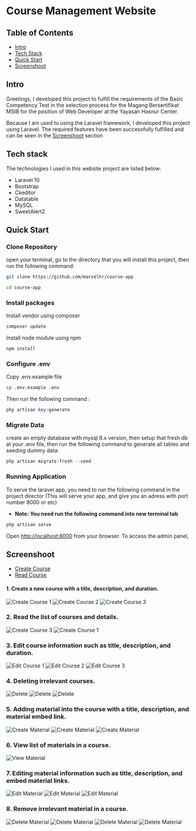 
# Course Management Website

## Table of Contents

-   [Intro](#item1)
-   [Tech Stack](#item2)
-   [Quick Start](#item3)
-   [Screenshoot](#item4)

<a name="item1"></a>

## Intro

Greetings, I developed this project to fulfill the requirements of the Basic Competency Test in the selection process for the Magang Bersertifikat MSIB for the position of Web Developer at the Yayasan Hasnur Center. 

Because I am used to using the Laravel framework, I developed this project using Laravel. The required features have been successfully fulfilled and can be seen in the [Screenshoot](#item4) section 

<a name="item2"></a>

## Tech stack

The technologies I used in this website project are listed below:

-   Laravel 10
-   Bootstrap
-   Ckeditor
-   Datatable
-   MySQL
-   SweetAlert2

<a name="item3"></a>

## Quick Start

### Clone Repository

open your terminal, go to the directory that you will install this project, then run the following command:

```bash
git clone https://github.com/marselhr/course-app

cd course-app
```

### Install packages

Install vendor using composer

```bash
composer update
```

Install node module using npm

```bash
npm install
```

### Configure .env

Copy .env.example file

```bash
cp .env.example .env
```

Then run the following command :

```php
php artisan key:generate
```

### Migrate Data

create an empty database with mysql 8.x version, then setup that fresh db at your .env file, then run the following command to generate all tables and seeding dummy data:

```php
php artisan migrate:fresh --seed
```

### Running Application

To serve the laravel app, you need to run the following command in the project director (This will serve your app, and give you an adress with port number 8000 or etc)

-   **Note: You need run the following command into new terminal tab**

```php
php artisan serve
```

Open [http://localhost:8000](http://localhost:8000) from your browser.
To access the admin panel,
<a name="item4"></a>

## Screenshoot
-   [Create Course](#create-course)
-   [Read Course](#read-course)


<a name="create-course"></a>
#### 1.  Create a new course with a title, description, and duration.
![Create Course 1](https://drive.google.com/uc?export=view&id=1J0sozeh-thaMvOsKPjs8PThezlcUCf8G)
![Create Course 2](https://drive.google.com/uc?export=view&id=1qwXaeby2aMMTrHNfiLNkLfptS2z-i5uW)
![Create Course 3](https://drive.google.com/uc?export=view&id=1E6D111BesMTJ0n9iDLKTj5owpKVD-QbL)

<a name="read-course"></a>
### 2. Read the list of courses and details.
![Create Course 3](https://drive.google.com/uc?export=view&id=1E6D111BesMTJ0n9iDLKTj5owpKVD-QbL)
![Create Course 1](https://drive.google.com/uc?export=view&id=1SWA_rkTuFv1erkksarAxcefDUXoyL9Cf)

### 3. Edit course information such as title, description, and duration.  
![Edit Course 1](https://drive.google.com/uc?export=view&id=1t-rGoyBLppHkOldQ3ZpCmVr1Zxsr5Vhh)
![Edit Course 2](https://drive.google.com/uc?export=view&id=1wBd-wXjyV6ueDCSwFd_OzKchbL-STqan)
![Edit Course 3](https://drive.google.com/uc?export=view&id=1wkoeLerKwVIrGpwf-oKbqBdHw9nkWjzO)

<a name="item3"></a>
### 4. Deleting irrelevant courses.
![Delete](https://drive.google.com/uc?export=view&id=1zBdsyySqtRYOniQOkpnni8CkH1L55Pm8)
![Delete](https://drive.google.com/uc?export=view&id=1eMuvrBskZq2lcBP8zJnRY78SZd17istX)
![Delete](https://drive.google.com/uc?export=view&id=1Y6HQEZAyz73EfCfNhKB3bpm4yvtUOz4y)

### 5. Adding material into the course with a title, description, and material embed link.
![Create Material](https://drive.google.com/uc?export=view&id=188fRtwFuI2c8hKhXWt8AjSZmqz6D8ky_)
![Create Material](https://drive.google.com/uc?export=view&id=10kGccR6q6bUGSPKHZhm87ngbAaO4Z7oW)
![Create Material](https://drive.google.com/uc?export=view&id=1G4y1jCE69x0yqoW0n7ZhkIMfYzkarwij)

### 6. View list of materials in a course.
![View Material](https://drive.google.com/uc?export=view&id=1G4y1jCE69x0yqoW0n7ZhkIMfYzkarwij)


### 7. Editing material information such as title, description, and embed material links.
![Edit Material](https://drive.google.com/uc?export=view&id=1mf6F7Xn2_uetH6SdAGGQ_-pmk9fKQs6x)
![Edit Material](https://drive.google.com/uc?export=view&id=12pI3718ptk40hHr8lwOR97BDAFKILrs1)
![Edit Material](https://drive.google.com/uc?export=view&id=1RuMkzzyN7UdQl8mUXPKFlIz7gEZbCE_U)

### 8. Remove irrelevant material in a course.
![Delete Material](https://drive.google.com/uc?export=view&id=1YKWBS51BRcCjrj8oKJy1N9lrHb-zOXK6)
![Delete Material](https://drive.google.com/uc?export=view&id=1N7Lrt5CyfxAgPyLeZ46H1aWE5fOa7Rlz)
![Delete Material](https://drive.google.com/uc?export=view&id=1RCkBPWqhji9cQXdhp7oauaFq2G-6SeAa)
![Delete Material](https://drive.google.com/uc?export=view&id=1KMFA1dG-yzFwW_eiyhy6ntAjyGo0jOQs)

